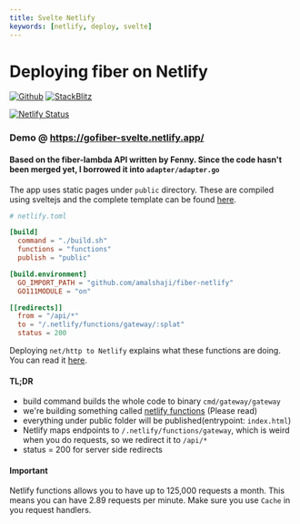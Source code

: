 ```yaml
---
title: Svelte Netlify
keywords: [netlify, deploy, svelte]
---
```


# Deploying fiber on Netlify

[![Github](https://img.shields.io/static/v1?label=&message=Github&color=2ea44f&style=for-the-badge&logo=github)](https://github.com/gofiber/recipes/tree/master/svelte-netlify) [![StackBlitz](https://img.shields.io/static/v1?label=&message=StackBlitz&color=2ea44f&style=for-the-badge&logo=StackBlitz)](https://stackblitz.com/github/gofiber/recipes/tree/master/svelte-netlify)

[![Netlify Status](https://api.netlify.com/api/v1/badges/143c3c42-60f7-427a-b3fd-8ca3947a2d40/deploy-status)](https://app.netlify.com/sites/gofiber-svelte/deploys)

### Demo @ https://gofiber-svelte.netlify.app/

#### Based on the fiber-lambda API written by Fenny. Since the code hasn't been merged yet, I borrowed it into `adapter/adapter.go`

The app uses static pages under `public` directory. These are compiled using sveltejs and the complete template can be found [here](https://github.com/amalshaji/gofiber-sveltejs-netlify).


```toml
# netlify.toml

[build]
  command = "./build.sh"
  functions = "functions"
  publish = "public"

[build.environment]
  GO_IMPORT_PATH = "github.com/amalshaji/fiber-netlify"
  GO111MODULE = "on"

[[redirects]]
  from = "/api/*"
  to = "/.netlify/functions/gateway/:splat"
  status = 200
```

Deploying `net/http to Netlify` explains what these functions are doing. You can read it [here](https://blog.carlmjohnson.net/post/2020/how-to-host-golang-on-netlify-for-free/).

#### TL;DR
- build command builds the whole code to binary `cmd/gateway/gateway`
- we're building something called [netlify functions](https://functions.netlify.com/) (Please read)
- everything under public folder will be published(entrypoint: `index.html`)
- Netlify maps endpoints to `/.netlify/functions/gateway`, which is weird when you do requests, so we redirect it to `/api/*`
- status = 200 for server side redirects

#### Important
Netlify functions allows you to have up to 125,000 requests a month. This means you can have 2.89 requests per minute. Make sure you use `Cache` in you request handlers.
